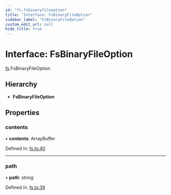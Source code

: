 ```yaml
---
id: "fs.fsbinaryfileoption"
title: "Interface: FsBinaryFileOption"
sidebar_label: "FsBinaryFileOption"
custom_edit_url: null
hide_title: true
---
```


# Interface: FsBinaryFileOption

[fs](../modules/fs.md).FsBinaryFileOption

## Hierarchy

* **FsBinaryFileOption**

## Properties

### contents

• **contents**: ArrayBuffer

Defined in: [fs.ts:40](https://github.com/tauri-apps/tauri/blob/237b49b/cli/tauri.js/api-src/fs.ts#L40)

___

### path

• **path**: *string*

Defined in: [fs.ts:39](https://github.com/tauri-apps/tauri/blob/237b49b/cli/tauri.js/api-src/fs.ts#L39)
